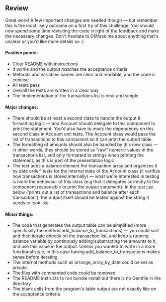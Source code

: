 ## Review
Great work! A few important changes are needed though — but remember this is the most likely outcome on a first try of this challenge! You should now spend some time revisiting the code in light of the feedback and make the necessary changes. Don't hesitate to DM/ask me about anything that's unclear or you'd like more details on :)

#### Positive points:

- Clear README with instructions
- It works and the output matches the acceptance criteria
- Methods and variables names are clear and readable, and the code is concise
- All tests pass
- Overall the tests are written in a clear way
- The implementation of the transactions list is neat and simple

#### Major changes:

- There should be at least a second class to handle the output & formatting logic — and Account should delegate to this component to print the statement. You'd also have to mock the dependency on this second class in Account unit tests. The Account class would pass the list of transactions to this component so it can print the output table.
- The formatting of amounts should also be handled by this new class — in other words, they should be stored as "raw" numeric values in the transactions list, and only formatted to strings when printing the statement, as this is part of the presentation logic
- The test adds a balance element the transaction array and organizes it by date order' tests for the internal state of the Account class (it verifies how transactions is stored internally) — what we're interested in testing is more the behaviour of this class (e.g that it delegates correctly to the component responsible to print the output statement). In the test just below ('prints out a list of transactions and balance after each transaction'), the output itself should be tested against the string it needs to look like.

#### Minor things:

- The code that generates the output table can be simplified (more specifically the method add_balance_to_transactions) — you could sort and then iterate directly on the transaction list, and keep a running balance variable by continously adding/substracting the amounts to it, and use this value in the output. Unless you wanted to write in a more functional style, in this case having add_balance_to_transactions makes sense before iterating.
- The internal methods such as arrange_array_by_date could be set as private.
- The files with commented code could be removed
- The README instructs to run bundle install but there is no Gemfile in the directory
- The blank cells from the program's table output are not exactly like on the acceptance criteria